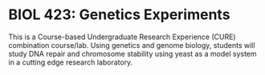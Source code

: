 # BIOL 423: Genetics Experiments

This is a Course-based Undergraduate Research Experience (CURE) combination course/lab. Using genetics and genome biology, students will study DNA repair and chromosome stability using yeast as a model system in a cutting edge research laboratory.